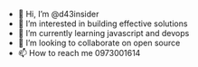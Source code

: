 - 👋 Hi, I’m @d43insider
- 👀 I’m interested in building effective solutions
- 🌱 I’m currently learning javascript and devops
- 💞️ I’m looking to collaborate on open source
- 📫 How to reach me 0973001614
<!---
d43insider/d43insider is a ✨ special ✨ repository because its `README.md` (this file) appears on your GitHub profile.
You can click the Preview link to take a look at your changes.
--->
